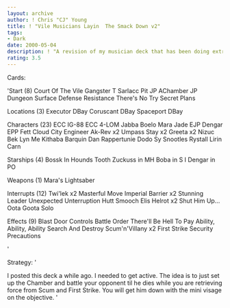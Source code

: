 ```yaml
---
layout: archive
author: ! Chris "CJ" Young
title: ! "Vile Musicians Layin  The Smack Down v2"
tags:
- Dark
date: 2000-05-04
description: ! "A revision of my musician deck that has been doing extremely well."
rating: 3.5
---
```

Cards: 

'Start (8)
Court Of The Vile Gangster
T Sarlacc Pit
JP AChamber
JP Dungeon
Surface Defense
Resistance
There's No Try
Secret Plans

Locations (3)
Executor DBay
Coruscant DBay
Spaceport DBay

Characters (23)
ECC IG-88
ECC 4-LOM
Jabba
Boelo
Mara Jade
EJP Dengar
EPP Fett
Cloud City Engineer
Ak-Rev x2
Umpass Stay x2
Greeta x2
Nizuc Bek
Lyn Me
Kithaba
Barquin Dan
Rappertunie
Dodo
Sy Snootles
Rystall
Lirin Carn

Starships (4)
Bossk In Hounds Tooth
Zuckuss in MH
Boba in S I
Dengar in PO

Weapons (1)
Mara's Lightsaber

Interrupts (12)
Twi'lek x2
Masterful Move
Imperial Barrier x2
Stunning Leader
Unexpected Unterruption
Hutt Smooch
Elis Helrot x2
Shut Him Up...
Oota Goota Solo

Effects (9)
Blast Door Controls
Battle Order
There'll Be Hell To Pay
Ability, Ability, Ability
Search And Destroy
Scum'n'Villany x2
First Strike
Security Precautions




'

Strategy: '

I posted this deck a while ago. I needed to get active. The idea is to just set up the Chamber and battle your opponent til he dies while you are retrieving force from Scum and First Strike.
You will get him down with the mini visage on the objective.  '